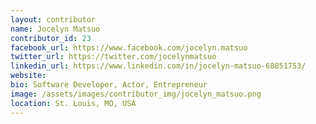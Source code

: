 ```yaml
---
layout: contributor
name: Jocelyn Matsuo
contributor_id: 23
facebook_url: https://www.facebook.com/jocelyn.matsuo
twitter_url: https://twitter.com/jocelynmatsuo
linkedin_url: https://www.linkedin.com/in/jocelyn-matsuo-68851753/
website: 
bio: Software Developer, Actor, Entrepreneur
image: /assets/images/contributor_img/jocelyn_matsuo.png
location: St. Louis, MO, USA
---
```


